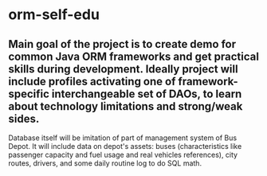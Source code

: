 # orm-self-edu
Main goal of the project is to create demo for common Java ORM frameworks and get practical skills during development. Ideally project will include profiles activating one of framework-specific interchangeable set of DAOs, to learn about technology limitations and strong/weak sides.
---------------------------
Database itself will be imitation of part of management system of Bus Depot.
It will include data on depot's assets: buses (characteristics like passenger capacity and fuel usage and real vehicles references), city routes, drivers, and some daily routine log to do SQL math.